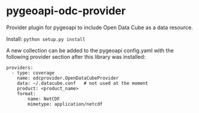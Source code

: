 # pygeoapi-odc-provider

Provider plugin for pygeoapi to include Open Data Cube as a data resource.

Install: `python setup.py install`

A new collection can be added to the pygeoapi config.yaml with the following provider section after this library was installed:

```
providers:
  - type: coverage
    name: odcprovider.OpenDataCubeProvider
    data: ~/.datacube.conf   # not used at the moment
    product: <product_name>
    format:
        name: NetCDF
        mimetype: application/netcdf
```
